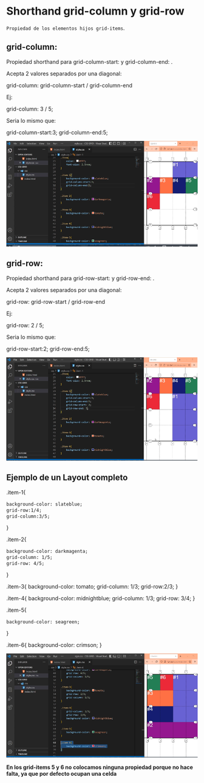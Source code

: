 # Shorthand grid-column y grid-row

`Propiedad de los elementos hijos grid-items`.

## grid-column:


Propiedad shorthand para grid-column-start: y
grid-column-end: .

Acepta 2 valores separados por una diagonal:

grid-column: grid-column-start / grid-column-end

Ej:

grid-column: 3 / 5;

Seria lo mismo que:

grid-column-start:3;
grid-column-end:5;


![grid-column](imagenes/grid-column-end.png)


## grid-row:

Propiedad shorthand para grid-row-start: y
grid-row-end: .

Acepta 2 valores separados por una diagonal:

grid-row: grid-row-start / grid-row-end

Ej:

grid-row: 2 / 5;

Seria lo mismo que:

grid-row-start:2;
grid-row-end:5;

![grid-row](imagenes/grid-row-end.png)


## Ejemplo de un Layout completo 

.item-1{

    background-color: slateblue;
    grid-row:1/4;
    grid-column:3/5;

}

.item-2{

    background-color: darkmagenta;
    grid-column: 1/5; 
    grid-row: 4/5;
   
}

.item-3{
    background-color: tomato;
    grid-column: 1/3;
    grid-row:2/3;
}

.item-4{
    background-color: midnightblue;
    grid-column: 1/3;
    grid-row: 3/4; 
}

.item-5{
    
    background-color: seagreen;
}

.item-6{
    background-color: crimson;
}


![Layout Grid](imagenes/LayoutGrid.png)


**En los grid-items 5 y 6 no colocamos ninguna propiedad porque no hace falta, ya que por defecto ocupan una celda**